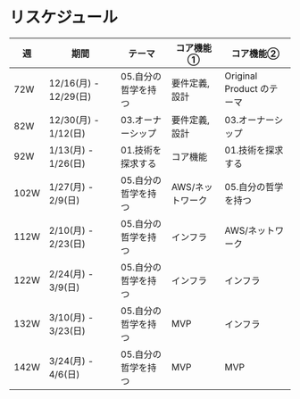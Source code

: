 # リスケジュール

| 週 | 期間 | テーマ                                   | コア機能①                               | コア機能②                               |
|---|---|---|---|---|
| 72W | 12/16(月) - 12/29(日) | 05.自分の哲学を持つ | 要件定義, 設計 | Original Product のテーマ |
| 82W | 12/30(月) - 1/12(日) | 03.オーナーシップ          | 要件定義, 設計 | 03.オーナーシップ                   |
| 92W | 1/13(月) - 1/26(日)  | 01.技術を探求する          | コア機能 | 01.技術を探求する                   |
| 102W| 1/27(月) - 2/9(日)   | 05.自分の哲学を持つ | AWS/ネットワーク | 05.自分の哲学を持つ                   |
| 112W| 2/10(月) - 2/23(日)  | 05.自分の哲学を持つ | インフラ | AWS/ネットワーク                   |
| 122W| 2/24(月) - 3/9(日)   | 05.自分の哲学を持つ | インフラ | インフラ                           |
| 132W| 3/10(月) - 3/23(日)  | 05.自分の哲学を持つ | MVP | インフラ                           |
| 142W| 3/24(月) - 4/6(日)   | 05.自分の哲学を持つ | MVP | MVP                             |

